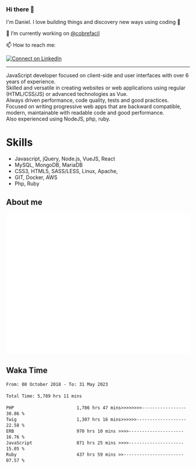 ### Hi there 👋

I'm Daniel. I love building things and discovery new ways using coding :raised_hands: 

🔭 I’m currently working on [@cobrefacil](https://www.cobrefacil.com.br/)

📫 How to reach me:

[![Connect on LinkedIn](https://img.shields.io/badge/--linkedin?label=LinkedIn&logo=LinkedIn&style=social)](https://www.linkedin.com/in/daniel-cerverizzo/)

---

JavaScript developer focused on client-side and user interfaces with over 6 years of experience.  
Skilled and versatile in creating websites or web applications using regular (HTML/CSS/JS) or advanced technologies as Vue.  
Always driven performance, code quality, tests and good practices.  
 Focused on writing progressive web apps that are backward compatible, modern, maintainable with readable code and good performance.  
Also experienced using NodeJS, php, ruby. 


# Skills

 - Javascript, jQuery, Node.js, VueJS, React
 - MySQL, MongoDB, MariaDB    
 - CSS3, HTML5, SASS/LESS,  Linux, Apache,
 - GIT, Docker, AWS
 - Php, Ruby

## About me

![Metrics](/github-metrics.svg)

## Waka Time

<!--START_SECTION:waka-->

```text
From: 08 October 2018 - To: 31 May 2023

Total Time: 5,789 hrs 11 mins

PHP                        1,786 hrs 47 mins>>>>>>>>-----------------   30.86 %
Twig                       1,307 hrs 16 mins>>>>>>-------------------   22.58 %
ERB                        970 hrs 10 mins >>>>---------------------   16.76 %
JavaScript                 871 hrs 25 mins >>>>---------------------   15.05 %
Ruby                       437 hrs 59 mins >>-----------------------   07.57 %
```

<!--END_SECTION:waka-->

